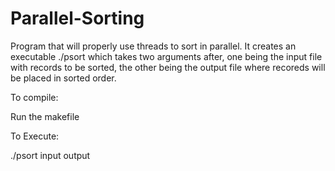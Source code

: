 # Parallel-Sorting
Program that will properly use threads to sort in parallel. It creates an executable ./psort which takes two arguments after, one being the input file with records to be sorted, the other being the output file where recoreds will be placed in sorted order.

To compile:

Run the makefile

To Execute:

./psort input output
